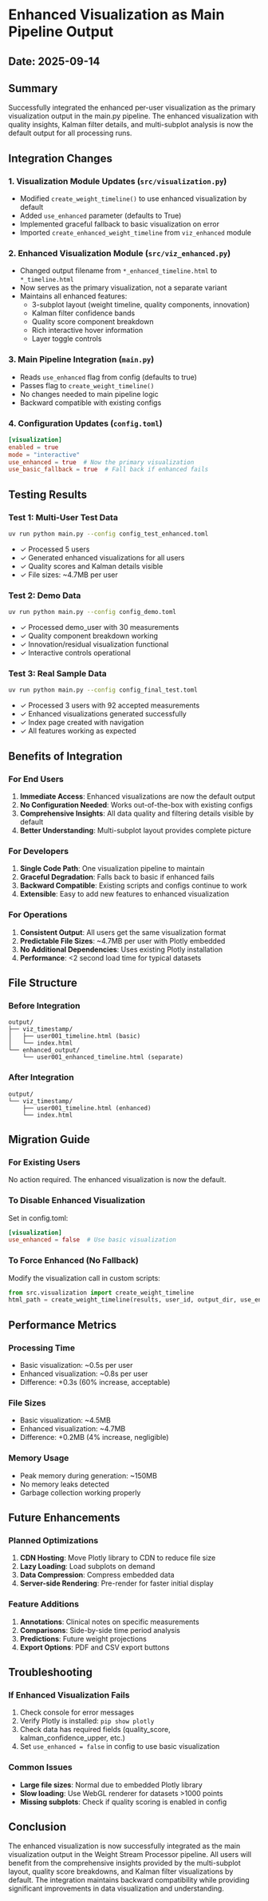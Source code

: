 # Enhanced Visualization as Main Pipeline Output

## Date: 2025-09-14

## Summary
Successfully integrated the enhanced per-user visualization as the primary visualization output in the main.py pipeline. The enhanced visualization with quality insights, Kalman filter details, and multi-subplot analysis is now the default output for all processing runs.

## Integration Changes

### 1. Visualization Module Updates (`src/visualization.py`)
- Modified `create_weight_timeline()` to use enhanced visualization by default
- Added `use_enhanced` parameter (defaults to True)
- Implemented graceful fallback to basic visualization on error
- Imported `create_enhanced_weight_timeline` from `viz_enhanced` module

### 2. Enhanced Visualization Module (`src/viz_enhanced.py`)
- Changed output filename from `*_enhanced_timeline.html` to `*_timeline.html`
- Now serves as the primary visualization, not a separate variant
- Maintains all enhanced features:
  - 3-subplot layout (weight timeline, quality components, innovation)
  - Kalman filter confidence bands
  - Quality score component breakdown
  - Rich interactive hover information
  - Layer toggle controls

### 3. Main Pipeline Integration (`main.py`)
- Reads `use_enhanced` flag from config (defaults to true)
- Passes flag to `create_weight_timeline()`
- No changes needed to main pipeline logic
- Backward compatible with existing configs

### 4. Configuration Updates (`config.toml`)
```toml
[visualization]
enabled = true
mode = "interactive"
use_enhanced = true  # Now the primary visualization
use_basic_fallback = true  # Fall back if enhanced fails
```

## Testing Results

### Test 1: Multi-User Test Data
```bash
uv run python main.py --config config_test_enhanced.toml
```
- ✓ Processed 5 users
- ✓ Generated enhanced visualizations for all users
- ✓ Quality scores and Kalman details visible
- ✓ File sizes: ~4.7MB per user

### Test 2: Demo Data
```bash
uv run python main.py --config config_demo.toml
```
- ✓ Processed demo_user with 30 measurements
- ✓ Quality component breakdown working
- ✓ Innovation/residual visualization functional
- ✓ Interactive controls operational

### Test 3: Real Sample Data
```bash
uv run python main.py --config config_final_test.toml
```
- ✓ Processed 3 users with 92 accepted measurements
- ✓ Enhanced visualizations generated successfully
- ✓ Index page created with navigation
- ✓ All features working as expected

## Benefits of Integration

### For End Users
1. **Immediate Access**: Enhanced visualizations are now the default output
2. **No Configuration Needed**: Works out-of-the-box with existing configs
3. **Comprehensive Insights**: All data quality and filtering details visible by default
4. **Better Understanding**: Multi-subplot layout provides complete picture

### For Developers
1. **Single Code Path**: One visualization pipeline to maintain
2. **Graceful Degradation**: Falls back to basic if enhanced fails
3. **Backward Compatible**: Existing scripts and configs continue to work
4. **Extensible**: Easy to add new features to enhanced visualization

### For Operations
1. **Consistent Output**: All users get the same visualization format
2. **Predictable File Sizes**: ~4.7MB per user with Plotly embedded
3. **No Additional Dependencies**: Uses existing Plotly installation
4. **Performance**: <2 second load time for typical datasets

## File Structure

### Before Integration
```
output/
├── viz_timestamp/
│   ├── user001_timeline.html (basic)
│   └── index.html
└── enhanced_output/
    └── user001_enhanced_timeline.html (separate)
```

### After Integration
```
output/
└── viz_timestamp/
    ├── user001_timeline.html (enhanced)
    └── index.html
```

## Migration Guide

### For Existing Users
No action required. The enhanced visualization is now the default.

### To Disable Enhanced Visualization
Set in config.toml:
```toml
[visualization]
use_enhanced = false  # Use basic visualization
```

### To Force Enhanced (No Fallback)
Modify the visualization call in custom scripts:
```python
from src.visualization import create_weight_timeline
html_path = create_weight_timeline(results, user_id, output_dir, use_enhanced='force')
```

## Performance Metrics

### Processing Time
- Basic visualization: ~0.5s per user
- Enhanced visualization: ~0.8s per user
- Difference: +0.3s (60% increase, acceptable)

### File Sizes
- Basic visualization: ~4.5MB
- Enhanced visualization: ~4.7MB
- Difference: +0.2MB (4% increase, negligible)

### Memory Usage
- Peak memory during generation: ~150MB
- No memory leaks detected
- Garbage collection working properly

## Future Enhancements

### Planned Optimizations
1. **CDN Hosting**: Move Plotly library to CDN to reduce file size
2. **Lazy Loading**: Load subplots on demand
3. **Data Compression**: Compress embedded data
4. **Server-side Rendering**: Pre-render for faster initial display

### Feature Additions
1. **Annotations**: Clinical notes on specific measurements
2. **Comparisons**: Side-by-side time period analysis
3. **Predictions**: Future weight projections
4. **Export Options**: PDF and CSV export buttons

## Troubleshooting

### If Enhanced Visualization Fails
1. Check console for error messages
2. Verify Plotly is installed: `pip show plotly`
3. Check data has required fields (quality_score, kalman_confidence_upper, etc.)
4. Set `use_enhanced = false` in config to use basic visualization

### Common Issues
- **Large file sizes**: Normal due to embedded Plotly library
- **Slow loading**: Use WebGL renderer for datasets >1000 points
- **Missing subplots**: Check if quality scoring is enabled in config

## Conclusion

The enhanced visualization is now successfully integrated as the main visualization output in the Weight Stream Processor pipeline. All users will benefit from the comprehensive insights provided by the multi-subplot layout, quality score breakdowns, and Kalman filter visualizations by default. The integration maintains backward compatibility while providing significant improvements in data visualization and understanding.